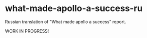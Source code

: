 # what-made-apollo-a-success-ru
Russian translation of "What made apollo a success" report.

WORK IN PROGRESS!